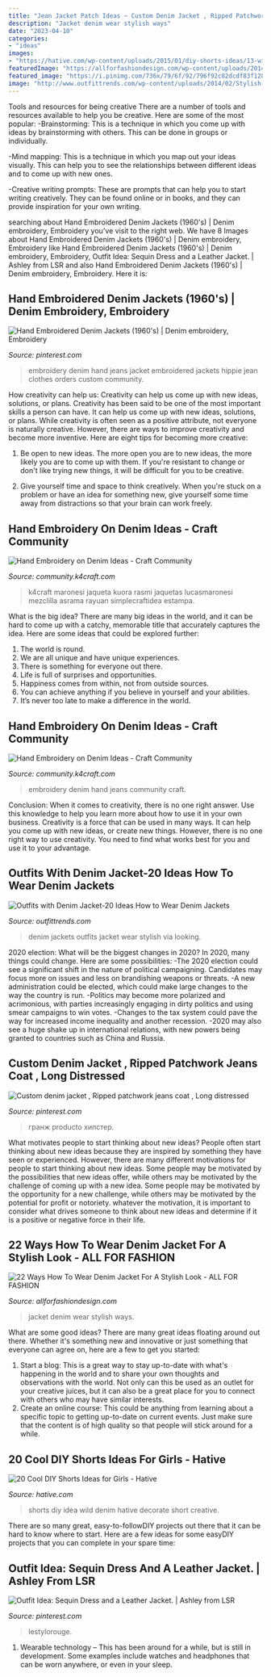 ```yaml
---
title: "Jean Jacket Patch Ideas ~ Custom Denim Jacket , Ripped Patchwork Jeans Coat , Long Distressed"
description: "Jacket denim wear stylish ways"
date: "2023-04-10"
categories:
- "ideas"
images:
- "https://hative.com/wp-content/uploads/2015/01/diy-shorts-ideas/13-wild-shorts-idea.jpg"
featuredImage: "https://allforfashiondesign.com/wp-content/uploads/2014/03/kwa-18.jpg"
featured_image: "https://i.pinimg.com/736x/79/6f/92/796f92c82dcdf83f12896358fd37d301.jpg"
image: "http://www.outfittrends.com/wp-content/uploads/2014/02/Stylish-looking-Denim-Jackets-for-girls.jpg"
---
```



Tools and resources for being creative
There are a number of tools and resources available to help you be creative. Here are some of the most popular:
-Brainstorming: This is a technique in which you come up with ideas by brainstorming with others. This can be done in groups or individually.

-Mind mapping: This is a technique in which you map out your ideas visually. This can help you to see the relationships between different ideas and to come up with new ones.

-Creative writing prompts: These are prompts that can help you to start writing creatively. They can be found online or in books, and they can provide inspiration for your own writing.

	

		
searching about Hand Embroidered Denim Jackets (1960&#039;s) | Denim embroidery, Embroidery you've visit to the right web. We have 8 Images about Hand Embroidered Denim Jackets (1960&#039;s) | Denim embroidery, Embroidery like Hand Embroidered Denim Jackets (1960&#039;s) | Denim embroidery, Embroidery, Outfit Idea: Sequin Dress and a Leather Jacket. | Ashley from LSR and also Hand Embroidered Denim Jackets (1960&#039;s) | Denim embroidery, Embroidery. Here it is:
		
    
## Hand Embroidered Denim Jackets (1960&#039;s) | Denim Embroidery, Embroidery

<img loading=lazy src="https://i.pinimg.com/736x/22/2b/10/222b106f4b0ece6d07fc011edee74392.jpg" onerror="this.onerror=null;this.src='https://tse2.mm.bing.net/th?id=OIP.vaNopDWVKWORp0y05OxMGAHaLW&amp;pid=15.1';" alt="Hand Embroidered Denim Jackets (1960&#039;s) | Denim embroidery, Embroidery">

_Source: pinterest.com_

>embroidery denim hand jeans jacket embroidered jackets hippie jean clothes orders custom community. 

	

How creativity can help us: Creativity can help us come up with new ideas, solutions, or plans.
Creativity has been said to be one of the most important skills a person can have. It can help us come up with new ideas, solutions, or plans. While creativity is often seen as a positive attribute, not everyone is naturally creative. However, there are ways to improve creativity and become more inventive. Here are eight tips for becoming more creative: 
1. Be open to new ideas. The more open you are to new ideas, the more likely you are to come up with them. If you're resistant to change or don't like trying new things, it will be difficult for you to be creative.

2. Give yourself time and space to think creatively. When you're stuck on a problem or have an idea for something new, give yourself some time away from distractions so that your brain can work freely.

    
## Hand Embroidery On Denim Ideas - Craft Community

<img loading=lazy src="https://community.k4craft.com/wp-content/uploads/2017/07/old-jeans-3.jpg" onerror="this.onerror=null;this.src='https://tse3.mm.bing.net/th?id=OIP.5blykkF7C5z9y7exkxyAWwHaO0&amp;pid=15.1';" alt="Hand Embroidery on Denim Ideas - Craft Community">

_Source: community.k4craft.com_

>k4craft maronesi jaqueta kuora rasmi jaquetas lucasmaronesi mezclilla asrama rayuan simplecraftidea estampa. 

	

What is the big idea?
There are many big ideas in the world, and it can be hard to come up with a catchy, memorable title that accurately captures the idea. Here are some ideas that could be explored further: 
1. The world is round. 
2. We are all unique and have unique experiences. 
3. There is something for everyone out there. 
4. Life is full of surprises and opportunities. 
5. Happiness comes from within, not from outside sources. 
6. You can achieve anything if you believe in yourself and your abilities. 
7. It’s never too late to make a difference in the world.

    
## Hand Embroidery On Denim Ideas - Craft Community

<img loading=lazy src="http://community.k4craft.com/wp-content/uploads/2017/07/old-jeans-4.jpg" onerror="this.onerror=null;this.src='https://tse2.mm.bing.net/th?id=OIP.I2wUd_Qxz04ZfZYqdy-7BQHaJ4&amp;pid=15.1';" alt="Hand Embroidery on Denim Ideas - Craft Community">

_Source: community.k4craft.com_

>embroidery denim hand jeans community craft. 

	

Conclusion: When it comes to creativity, there is no one right answer. Use this knowledge to help you learn more about how to use it in your own business.
Creativity is a force that can be used in many ways. It can help you come up with new ideas, or create new things. However, there is no one right way to use creativity. You need to find what works best for you and use it to your advantage.

    
## Outfits With Denim Jacket-20 Ideas How To Wear Denim Jackets

<img loading=lazy src="http://www.outfittrends.com/wp-content/uploads/2014/02/Stylish-looking-Denim-Jackets-for-girls.jpg" onerror="this.onerror=null;this.src='https://tse3.mm.bing.net/th?id=OIP.zhNKBPMrZvRuen6fjpXVzAHaLE&amp;pid=15.1';" alt="Outfits with Denim Jacket-20 Ideas How to Wear Denim Jackets">

_Source: outfittrends.com_

>denim jackets outfits jacket wear stylish via looking. 

	

2020 election: What will be the biggest changes in 2020?
In 2020, many things could change. Here are some possibilities:
-The 2020 election could see a significant shift in the nature of political campaigning. Candidates may focus more on issues and less on brandishing weapons or threats. 
-A new administration could be elected, which could make large changes to the way the country is run. 
-Politics may become more polarized and acrimonious, with parties increasingly engaging in dirty politics and using smear campaigns to win votes. 
-Changes to the tax system could pave the way for increased income inequality and another recession. 
-2020 may also see a huge shake up in international relations, with new powers being granted to countries such as China and Russia.

    
## Custom Denim Jacket , Ripped Patchwork Jeans Coat , Long Distressed

<img loading=lazy src="https://i.pinimg.com/736x/79/6f/92/796f92c82dcdf83f12896358fd37d301.jpg" onerror="this.onerror=null;this.src='https://tse1.mm.bing.net/th?id=OIP.3IdvAtzQUzzYreQg1CKG4gHaKK&amp;pid=15.1';" alt="Custom denim jacket , Ripped patchwork jeans coat , Long distressed">

_Source: pinterest.com_

>гранж producto хипстер. 

	

What motivates people to start thinking about new ideas?
People often start thinking about new ideas because they are inspired by something they have seen or experienced. However, there are many different motivations for people to start thinking about new ideas. Some people may be motivated by the possibilities that new ideas offer, while others may be motivated by the challenge of coming up with a new idea. Some people may be motivated by the opportunity for a new challenge, while others may be motivated by the potential for profit or notoriety. whatever the motivation, it is important to consider what drives someone to think about new ideas and determine if it is a positive or negative force in their life.

    
## 22 Ways How To Wear Denim Jacket For A Stylish Look - ALL FOR FASHION

<img loading=lazy src="https://allforfashiondesign.com/wp-content/uploads/2014/03/kwa-18.jpg" onerror="this.onerror=null;this.src='https://tse2.mm.bing.net/th?id=OIP.PsrXN9SP5NUD2edZENBIagHaLb&amp;pid=15.1';" alt="22 Ways How To Wear Denim Jacket For A Stylish Look - ALL FOR FASHION">

_Source: allforfashiondesign.com_

>jacket denim wear stylish ways. 

	

What are some good ideas?
There are many great ideas floating around out there. Whether it's something new and innovative or just something that everyone can agree on, here are a few to get you started: 
1. Start a blog: This is a great way to stay up-to-date with what's happening in the world and to share your own thoughts and observations with the world. Not only can this be used as an outlet for your creative juices, but it can also be a great place for you to connect with others who may have similar interests. 
2. Create an online course: This could be anything from learning about a specific topic to getting up-to-date on current events. Just make sure that the content is of high quality so that people will stick around for a while. 

    
## 20 Cool DIY Shorts Ideas For Girls - Hative

<img loading=lazy src="https://hative.com/wp-content/uploads/2015/01/diy-shorts-ideas/13-wild-shorts-idea.jpg" onerror="this.onerror=null;this.src='https://tse4.mm.bing.net/th?id=OIP.HKXPpfFCE6LkQfZI9SPEzAHaFk&amp;pid=15.1';" alt="20 Cool DIY Shorts Ideas for Girls - Hative">

_Source: hative.com_

>shorts diy idea wild denim hative decorate short creative. 

	

There are so many great, easy-to-followDIY projects out there that it can be hard to know where to start. Here are a few ideas for some easyDIY projects that you can complete in your spare time: 

    
## Outfit Idea: Sequin Dress And A Leather Jacket. | Ashley From LSR

<img loading=lazy src="https://i.pinimg.com/originals/a3/f5/e9/a3f5e97c898e8596940a0874a703bf48.jpg" onerror="this.onerror=null;this.src='https://tse3.mm.bing.net/th?id=OIP.him_T3VWCbMaqKY7Uy9SswHaLH&amp;pid=15.1';" alt="Outfit Idea: Sequin Dress and a Leather Jacket. | Ashley from LSR">

_Source: pinterest.com_

>lestylorouge. 

	

1. Wearable technology – This has been around for a while, but is still in development. Some examples include watches and headphones that can be worn anywhere, or even in your sleep.

